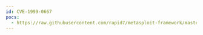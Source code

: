 ```yaml
---
id: CVE-1999-0667
pocs:
  - https://raw.githubusercontent.com/rapid7/metasploit-framework/master/modules/auxiliary/spoof/arp/arp_poisoning.rb
---
```

